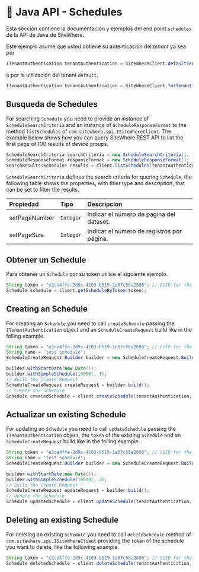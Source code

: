 # :book: Java API - Schedules

<Seo/>

Esta sección contiene la documentación y ejemplos del end point `schedules` de la API de Java de SiteWhere.

Este ejemplo asume que usted obtiene su autenticación del *tenant* ya sea por

```java
ITenantAuthentication tenantAuthentication = SiteWhereClient.defaultTenant();
```

o por la utilización del tenant `default`.

```java
ITenantAuthentication tenantAuthentication = SiteWhereClient.forTenant("token", "auth");
```

## Busqueda de Schedules

For searching `Schedule` you need to provide an instance of `ScheduleSearchCriteria` and an instance of `ScheduleResponseFormat` to the method 
`listSchedules` of `com.sitewhere.spi.ISiteWhereClient`. The example below shows how you can query SiteWhere REST API to list the first
page of 100 results of device groups.

```java
ScheduleSearchCriteria searchCriteria = new ScheduleSearchCriteria(1, 100);
ScheduleResponseFormat responseFormat = new ScheduleResponseFormat();
SearchResults<Schedule> results = client.listSchedules(tenantAuthentication, searchCriteria, responseFormat);
```

`ScheduleSearchCriteria` defines the search criteria for quering `Schedule`, the following table shows the properties, with 
thier type and description, that can be set to filter the results.

| Propiedad              | Tipo        | Descripción                                                    |
|:-----------------------|:------------|:---------------------------------------------------------------|
| setPageNumber          | `Integer`   | Indicar el número de pagina del dataset.                       |
| setPageSize            | `Integer`   | Indicar el número de registros por página.                     |

## Obtener un Schedule

Para obtener un `Schedule` por su token utilice el siguiente ejemplo.

```java
String token = "e2ce4ffe-2d9c-4103-b519-1e07c58a2886"; // GUID for the Schedule
Schedule schedule = client.getScheduleByToken(token);
```

## Creating an Schedule

For creating an `Schedule` you need to call `createSchedule` passing the `ITenantAuthentication` object and an
`ScheduleCreateRequest` build like in the folling example.

```java
String token = "e2ce4ffe-2d9c-4103-b519-1e07c58a2886"; // GUID for the Schedule
String name = "test schedule";
ScheduleCreateRequest.Builder builder = new ScheduleCreateRequest.Builder(token, name);

builder.withStartDate(new Date());
builder.withSimpleSchedule(10000l, 1);
// Build the Create Request
ScheduleCreateRequest createRequest = builder.build();
// Create the Schedule
Schedule createdSchedule = client.createSchedule(tenantAuthentication, createRequest);
```

## Actualizar un existing Schedule

For updating an `Schedule` you need to call `updateSchedule` passing the `ITenantAuthentication` object,
the `token` of the existing `Schedule` and an `ScheduleCreateRequest` build like in the folling example.

```java
String token = "e2ce4ffe-2d9c-4103-b519-1e07c58a2886"; // GUID for the Schedule
String name = "test schedule";
ScheduleCreateRequest.Builder builder = new ScheduleCreateRequest.Builder(token, name);

builder.withStartDate(new Date());
builder.withSimpleSchedule(10000l, 2);
// Build the Create Request
ScheduleCreateRequest updateRequest = builder.build();
// Update the Schedule
Schedule updatedSchedule = client.updateSchedule(tenantAuthentication, token, updateRequest);
```

## Deleting an existing Schedule

For deleting an existing `Schedule` you need to call `deleteSchedule` method of `com.sitewhere.spi.ISiteWhereClient`
providing the `token` of the schedule you want to delete, like the following example.

```java
String token = "e2ce4ffe-2d9c-4103-b519-1e07c58a2886"; // GUID for the Schedule
Schedule deletedSchedule = client.deleteSchedule(tenantAuthentication, token);
```
